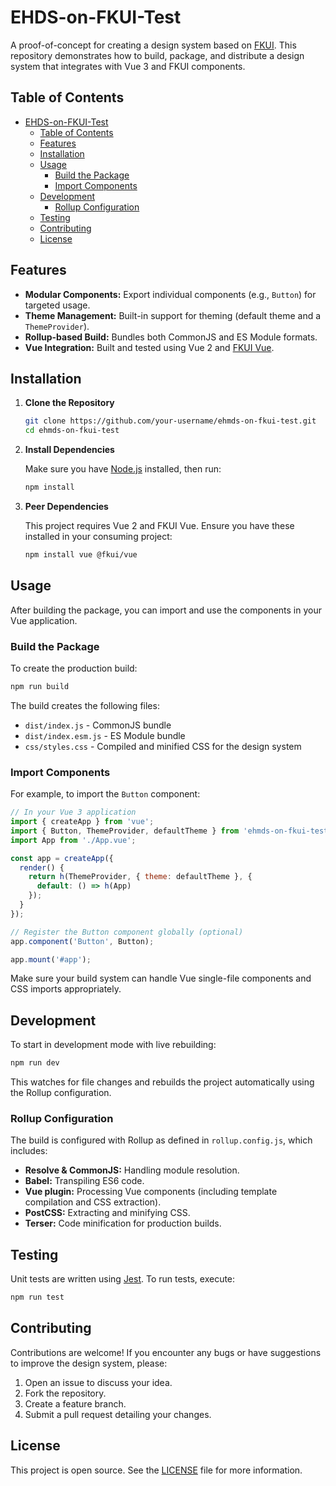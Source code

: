 # EHDS-on-FKUI-Test

A proof-of-concept for creating a design system based on [FKUI](https://github.com/Forsakringskassan/designsystem). This repository demonstrates how to build, package, and distribute a design system that integrates with Vue 3 and FKUI components.

## Table of Contents

- [EHDS-on-FKUI-Test](#ehds-on-fkui-test)
  - [Table of Contents](#table-of-contents)
  - [Features](#features)
  - [Installation](#installation)
  - [Usage](#usage)
    - [Build the Package](#build-the-package)
    - [Import Components](#import-components)
  - [Development](#development)
    - [Rollup Configuration](#rollup-configuration)
  - [Testing](#testing)
  - [Contributing](#contributing)
  - [License](#license)

## Features

- **Modular Components:** Export individual components (e.g., `Button`) for targeted usage.
- **Theme Management:** Built-in support for theming (default theme and a `ThemeProvider`).
- **Rollup-based Build:** Bundles both CommonJS and ES Module formats.
- **Vue Integration:** Built and tested using Vue 2 and [FKUI Vue](https://www.npmjs.com/package/@fkui/vue).

## Installation

1. **Clone the Repository**

   ```bash
   git clone https://github.com/your-username/ehmds-on-fkui-test.git
   cd ehmds-on-fkui-test
   ```

2. **Install Dependencies**

   Make sure you have [Node.js](https://nodejs.org/) installed, then run:

   ```bash
   npm install
   ```

3. **Peer Dependencies**

   This project requires Vue 2 and FKUI Vue. Ensure you have these installed in your consuming project:

   ```bash
   npm install vue @fkui/vue
   ```

## Usage

After building the package, you can import and use the components in your Vue application.

### Build the Package

To create the production build:

```bash
npm run build
```

The build creates the following files:

- `dist/index.js` - CommonJS bundle
- `dist/index.esm.js` - ES Module bundle
- `css/styles.css` - Compiled and minified CSS for the design system

### Import Components

For example, to import the `Button` component:

```js
// In your Vue 3 application
import { createApp } from 'vue';
import { Button, ThemeProvider, defaultTheme } from 'ehmds-on-fkui-test';
import App from './App.vue';

const app = createApp({
  render() {
    return h(ThemeProvider, { theme: defaultTheme }, {
      default: () => h(App)
    });
  }
});

// Register the Button component globally (optional)
app.component('Button', Button);

app.mount('#app');
```

Make sure your build system can handle Vue single-file components and CSS imports appropriately.

## Development

To start in development mode with live rebuilding:

```bash
npm run dev
```

This watches for file changes and rebuilds the project automatically using the Rollup configuration.

### Rollup Configuration

The build is configured with Rollup as defined in `rollup.config.js`, which includes:

- **Resolve & CommonJS:** Handling module resolution.
- **Babel:** Transpiling ES6 code.
- **Vue plugin:** Processing Vue components (including template compilation and CSS extraction).
- **PostCSS:** Extracting and minifying CSS.
- **Terser:** Code minification for production builds.

## Testing

Unit tests are written using [Jest](https://jestjs.io/). To run tests, execute:

```bash
npm run test
```

## Contributing

Contributions are welcome! If you encounter any bugs or have suggestions to improve the design system, please:

1. Open an issue to discuss your idea.
2. Fork the repository.
3. Create a feature branch.
4. Submit a pull request detailing your changes.

## License

This project is open source. See the [LICENSE](LICENSE) file for more information.